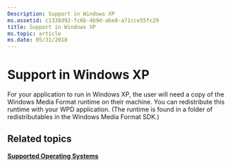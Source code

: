 ```yaml
---
Description: Support in Windows XP
ms.assetid: c1338d92-fc6b-4b9d-abe8-a71cce55fc29
title: Support in Windows XP
ms.topic: article
ms.date: 05/31/2018
---
```


# Support in Windows XP

For your application to run in Windows XP, the user will need a copy of the Windows Media Format runtime on their machine. You can redistribute this runtime with your WPD application. (The runtime is found in a folder of redistributables in the Windows Media Format SDK.)

## Related topics

<dl> <dt>

[**Supported Operating Systems**](supported-operating-systems.md)
</dt> </dl>

 

 



